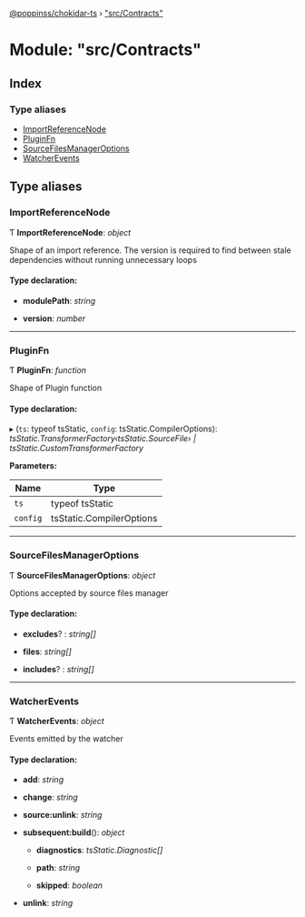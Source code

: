 [@poppinss/chokidar-ts](../README.md) › ["src/Contracts"](_src_contracts_.md)

# Module: "src/Contracts"

## Index

### Type aliases

* [ImportReferenceNode](_src_contracts_.md#importreferencenode)
* [PluginFn](_src_contracts_.md#pluginfn)
* [SourceFilesManagerOptions](_src_contracts_.md#sourcefilesmanageroptions)
* [WatcherEvents](_src_contracts_.md#watcherevents)

## Type aliases

###  ImportReferenceNode

Ƭ **ImportReferenceNode**: *object*

Shape of an import reference. The version is required to
find between stale dependencies without running
unnecessary loops

#### Type declaration:

* **modulePath**: *string*

* **version**: *number*

___

###  PluginFn

Ƭ **PluginFn**: *function*

Shape of Plugin function

#### Type declaration:

▸ (`ts`: typeof tsStatic, `config`: tsStatic.CompilerOptions): *tsStatic.TransformerFactory‹tsStatic.SourceFile› | tsStatic.CustomTransformerFactory*

**Parameters:**

Name | Type |
------ | ------ |
`ts` | typeof tsStatic |
`config` | tsStatic.CompilerOptions |

___

###  SourceFilesManagerOptions

Ƭ **SourceFilesManagerOptions**: *object*

Options accepted by source files manager

#### Type declaration:

* **excludes**? : *string[]*

* **files**: *string[]*

* **includes**? : *string[]*

___

###  WatcherEvents

Ƭ **WatcherEvents**: *object*

Events emitted by the watcher

#### Type declaration:

* **add**: *string*

* **change**: *string*

* **source:unlink**: *string*

* **subsequent:build**(): *object*

  * **diagnostics**: *tsStatic.Diagnostic[]*

  * **path**: *string*

  * **skipped**: *boolean*

* **unlink**: *string*
